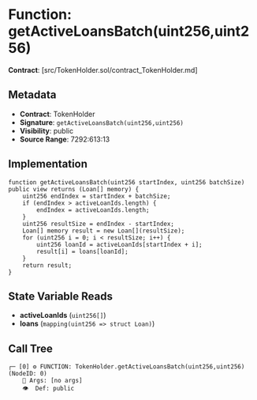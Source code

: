 # Function: getActiveLoansBatch(uint256,uint256)

**Contract**: [src/TokenHolder.sol/contract_TokenHolder.md]

## Metadata

- **Contract**: TokenHolder
- **Signature**: `getActiveLoansBatch(uint256,uint256)`
- **Visibility**: public
- **Source Range**: 7292:613:13

## Implementation

```solidity
function getActiveLoansBatch(uint256 startIndex, uint256 batchSize) public view returns (Loan[] memory) {
    uint256 endIndex = startIndex + batchSize;
    if (endIndex > activeLoanIds.length) {
        endIndex = activeLoanIds.length;
    }
    uint256 resultSize = endIndex - startIndex;
    Loan[] memory result = new Loan[](resultSize);
    for (uint256 i = 0; i < resultSize; i++) {
        uint256 loanId = activeLoanIds[startIndex + i];
        result[i] = loans[loanId];
    }
    return result;
}
```

## State Variable Reads

- **activeLoanIds** (`uint256[]`)
- **loans** (`mapping(uint256 => struct Loan)`)

## Call Tree

```
┌─ [0] ⚙️ FUNCTION: TokenHolder.getActiveLoansBatch(uint256,uint256) (NodeID: 0)
    💬 Args: [no args]
    👁️  Def: public
```
